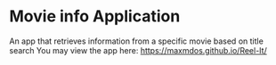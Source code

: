 # Movie info Application

An app that retrieves information from a specific movie based on title search
You may view the app here: https://maxmdos.github.io/Reel-It/
